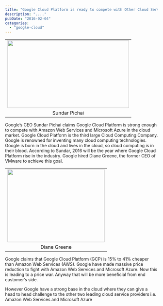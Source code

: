 ```yaml
---
title: "Google Cloud Platform is ready to compete with Other Cloud Services"
description: "...."
pubDate: "2016-02-04"
categories: 
  - "google-cloud"
---
```


<table align="center" cellpadding="0" cellspacing="0" style="margin-left: auto; margin-right: auto; text-align: center;"><tbody><tr><td style="text-align: center;"><a href="http://4.bp.blogspot.com/-GRfcVkMpPO8/VrNuEPg2uTI/AAAAAAAACuA/eX71qISIXTU/s1600/Sundar-Pichai-e1439403387155-1940x1090.jpg" style="margin-left: auto; margin-right: auto;"><img border="0" height="223" src="images/Sundar-Pichai-e1439403387155-1940x1090.jpg" width="400"></a></td></tr><tr><td style="text-align: center;">Sundar Pichai</td></tr></tbody></table>

  

Google’s CEO Sundar Pichai claims Google Cloud Platform is strong enough to compete with Amazon Web Services and Microsoft Azure in the cloud market. Google Cloud Platform is the third large Cloud Computing Company. Google is renowned for inventing many cloud computing technologies. Google is born in the cloud and lives in the cloud, so cloud computing is in their blood. According to Sundar, 2016 will be the year where Google Cloud Platform rise in the industry. Google hired Diane Greene, the former CEO of VMware to achieve this goal.

  

<table align="center" cellpadding="0" cellspacing="0" style="margin-left: auto; margin-right: auto; text-align: center;"><tbody><tr><td style="text-align: center;"><a href="http://2.bp.blogspot.com/-rbb9Zjs2YJ8/VrNusbOHnEI/AAAAAAAACuI/Idc1pNkpf2g/s1600/20151119-diane-greene.jpg" style="margin-left: auto; margin-right: auto;"><img border="0" height="240" src="images/20151119-diane-greene.jpg" width="320"></a></td></tr><tr><td style="text-align: center;">Diane Greene</td></tr></tbody></table>

  

Google claims that Google Cloud Platform (GCP) is 15% to 41% cheaper than Amazon Web Services (AWS). Google have made massive price reduction to fight with Amazon Web Services and Microsoft Azure. Now this is leading to a price war. Anyway that will be more beneficial from end customer’s side.

  

  

However Google have a strong base in the cloud where they can give a head to head challenge to the other two leading cloud service providers i.e. Amazon Web Services and Microsoft Azure
